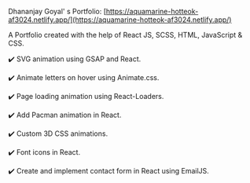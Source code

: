 Dhananjay Goyal' s Portfolio: [https://aquamarine-hotteok-af3024.netlify.app/](https://aquamarine-hotteok-af3024.netlify.app/)

A Portfolio created with the help of React JS, SCSS, HTML, JavaScript & CSS.

✔️ SVG animation using GSAP and React.

✔️ Animate letters on hover using Animate.css.

✔️ Page loading animation using React-Loaders.

✔️ Add Pacman animation in React.

✔️ Custom 3D CSS animations.

✔️ Font icons in React.

✔️ Create and implement contact form in React using EmailJS.


